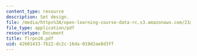 ```yaml
---
content_type: resource
description: Set design.
file: /media/https%3A/open-learning-course-data-rc.s3.amazonaws.com/21m-873-theater-arts-topics-fall-2004-january-iap-2005/426014337b22dc2c16da019d2ae8d3ff_flrpn10.pdf
file_type: application/pdf
resourcetype: Document
title: flrpn10.pdf
uid: 42601433-7b22-dc2c-16da-019d2ae8d3ff
---
```

